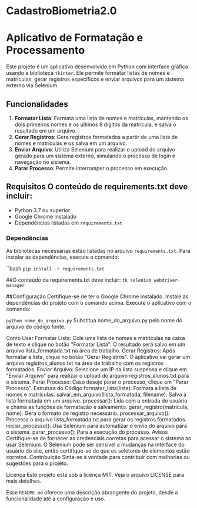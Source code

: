 # CadastroBiometria2.0
# Aplicativo de Formatação e Processamento

Este projeto é um aplicativo desenvolvido em Python com interface gráfica usando a biblioteca `tkinter`. Ele permite formatar listas de nomes e matrículas, gerar registros específicos e enviar arquivos para um sistema externo via Selenium.

## Funcionalidades

1. **Formatar Lista**: Formata uma lista de nomes e matrículas, mantendo os dois primeiros nomes e os últimos 8 dígitos da matrícula, e salva o resultado em um arquivo.
2. **Gerar Registros**: Gera registros formatados a partir de uma lista de nomes e matrículas e os salva em um arquivo.
3. **Enviar Arquivo**: Utiliza Selenium para realizar o upload do arquivo gerado para um sistema externo, simulando o processo de login e navegação no sistema.
4. **Parar Processo**: Permite interromper o processo em execução.

## Requisitos O conteúdo de requirements.txt deve incluir:

- Python 3.7 ou superior 
- Google Chrome instalado
- Dependências listadas em `requirements.txt`

### Dependências

As bibliotecas necessárias estão listadas no arquivo `requirements.txt`. Para instalar as dependências, execute o comando:

``bash
`pip install -r requirements.txt `

##O conteúdo de requirements.txt deve incluir:
`tk
selenium
webdriver-manager`

##Configuração
Certifique-se de ter o Google Chrome instalado.
Instale as dependências do projeto com o comando acima.
Execute o aplicativo com o comando:

`python nome_do_arquivo.py`
Substitua nome_do_arquivo.py pelo nome do arquivo do código fonte.

Como Usar
Formatar Lista: Cole uma lista de nomes e matrículas na caixa de texto e clique no botão "Formatar Lista". O resultado será salvo em um arquivo lista_formatada.txt na área de trabalho.
Gerar Registros: Após formatar a lista, clique no botão "Gerar Registros". O aplicativo vai gerar um arquivo registros_alunos.txt na área de trabalho com os registros formatados.
Enviar Arquivo: Selecione um IP na lista suspensa e clique em "Enviar Arquivo" para realizar o upload do arquivo registros_alunos.txt para o sistema.
Parar Processo: Caso deseje parar o processo, clique em "Parar Processo".
Estrutura do Código
formatar_lista(lista): Formata a lista de nomes e matrículas.
salvar_em_arquivo(lista_formatada, filename): Salva a lista formatada em um arquivo.
processar(): Lida com a entrada do usuário e chama as funções de formatação e salvamento.
gerar_registro(matricula, nome): Gera o formato de registro necessário.
processar_arquivo(): Processa o arquivo lista_formatada.txt para gerar os registros formatados.
iniciar_processo(): Usa Selenium para automatizar o envio do arquivo para o sistema.
parar_processo(): Para a execução do processo.
Avisos
Certifique-se de fornecer as credenciais corretas para acessar o sistema ao usar Selenium.
O Selenium pode ser sensível a mudanças na interface do usuário do site, então certifique-se de que os seletores de elementos estão corretos.
Contribuição
Sinta-se à vontade para contribuir com melhorias ou sugestões para o projeto.

Licença
Este projeto está sob a licença MIT. Veja o arquivo LICENSE para mais detalhes.

Esse `README.md` oferece uma descrição abrangente do projeto, desde a funcionalidade até a configuração e uso.





